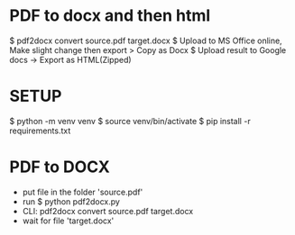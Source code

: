 # PDF to docx and then html

$ pdf2docx convert source.pdf target.docx
$ Upload to MS Office online, Make slight change then export > Copy as Docx
$ Upload result to Google docs -> Export as HTML(Zipped)

# SETUP

$ python -m venv venv
$ source venv/bin/activate
$ pip install -r requirements.txt

# PDF to DOCX

- put file in the folder 'source.pdf'
- run $ python pdf2docx.py
- CLI: pdf2docx convert source.pdf target.docx
- wait for file 'target.docx'
